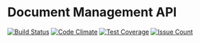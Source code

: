# Document Management API

[![Build Status][travis-image]][travis-url]
[![Code Climate][codeclimate-image]][codeclimate-url]
[![Test Coverage][test-coverage-image]][test-coverage-url]
[![Issue Count][issues-image]][issues-url]


[travis-url]: https://travis-ci.org/azemoh/doc-man
[travis-image]: https://travis-ci.org/azemoh/doc-man.svg

[codeclimate-url]: https://codeclimate.com/github/azemoh/doc-man
[codeclimate-image]: https://codeclimate.com/github/azemoh/doc-man/badges/gpa.svg

[test-coverage-url]: https://codeclimate.com/github/azemoh/doc-man/coverage
[test-coverage-image]: https://codeclimate.com/github/azemoh/doc-man/badges/coverage.svg

[issues-image]: https://codeclimate.com/github/azemoh/doc-man/badges/issue_count.svg
[issues-url]: https://codeclimate.com/github/azemoh/doc-man

